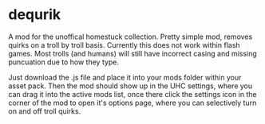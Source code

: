 # dequrik
A mod for the unoffical homestuck collection. Pretty simple mod, removes quirks on a troll by troll basis. Currently this does not work within flash games. Most trolls (and humans) will still have incorrect casing and missing puncuation due to how they type.

Just download the .js file and place it into your mods folder within your asset pack. Then the mod should show up in the UHC settings, where you can drag it into the active mods list, once there click the settings icon in the corner of the mod to open it's options page, where you can selectively turn on and off troll quirks.
